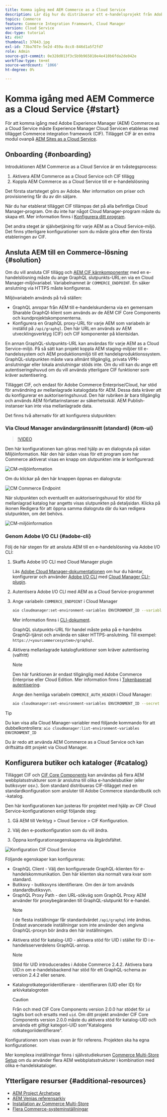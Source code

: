 ```yaml
---
title: Komma igång med AEM Commerce as a Cloud Service
description: Lär dig hur du distribuerar ett e-handelsprojekt från Adobe Experience Manager (AEM) med Adobe Cloud Manager, en CI/CD-pipeline och Venias referensbutik.
topics: Commerce
feature: Commerce Integration Framework, Cloud Manager
version: Cloud Service
doc-type: tutorial
kt: 4947
thumbnail: 37843.jpg
exl-id: 73ba707e-5e2d-459a-8cc8-846d1a5f2fd7
role: Admin
source-git-commit: 0e328d013f3c5b9b965010e4e410b6fda2de042e
workflow-type: tm+mt
source-wordcount: '1066'
ht-degree: 0%

---
```


# Komma igång med AEM Commerce as a Cloud Service {#start}

För att komma igång med Adobe Experience Manager (AEM) Commerce as a Cloud Service måste Experience Manager Cloud Servicen etableras med tillägget Commerce integration framework (CIF). Tillägget CIF är en extra modul ovanpå [AEM Sites as a Cloud Service](https://experienceleague.adobe.com/docs/experience-manager-cloud-service/content/sites/home.html).

## Onboarding {#onboarding}

Introduktionen AEM Commerce as a Cloud Service är en tvåstegsprocess:

1. Aktivera AEM Commerce as a Cloud Service och CIF tillägg
2. Koppla AEM Commerce as a Cloud Service till er e-handelslösning

Det första startsteget görs av Adobe. Mer information om priser och provisionering får du av din säljare.

När du har etablerat tillägget CIF tillämpas det på alla befintliga Cloud Manager-program. Om du inte har något Cloud Manager-program måste du skapa ett. Mer information finns i [Konfigurera ditt program](https://experienceleague.adobe.com/docs/experience-manager-cloud-manager/content/getting-started/program-setup.html).

Det andra steget är självbetjäning för varje AEM as a Cloud Service-miljö. Det finns ytterligare konfigurationer som du måste göra efter den första etableringen av CIF.

## Ansluta AEM till en Commerce-lösning {#solution}

Om du vill ansluta CIF tillägg och [AEM CIF kärnkomponenter](https://github.com/adobe/aem-core-cif-components) med en e-handelslösning måste du ange GraphQL slutpunkts-URL:en via en Cloud Manager-miljövariabel. Variabelnamnet är `COMMERCE_ENDPOINT`. En säker anslutning via HTTPS måste konfigureras.

Miljövariabeln används på två ställen:

- GraphQL anropar från AEM till e-handelskunderna via en gemensam Sharable GraphQl-klient som används av de AEM CIF Core Components och kundprojektskomponenterna.
- Konfigurera en GraphQL proxy-URL för varje AEM som variabeln är inställd på `/api/graphql`. Den här URL:en används av AEM utvecklingsverktyg (CIF) och CIF komponenter på klientsidan.

En annan GraphQL-slutpunkts-URL kan användas för varje AEM as a Cloud Service-miljö. På så sätt kan projekt koppla AEM staging-miljöer till e-handelssystem och AEM produktionsmiljö till ett handelsproduktionssystem. GraphQL-slutpunkten måste vara allmänt tillgänglig, privata VPN-anslutningar eller lokala anslutningar stöds inte. Om du vill kan du ange ett autentiseringshuvud om du vill använda ytterligare CIF funktioner som kräver autentisering.

Tillägget CIF, och endast för Adobe Commerce Enterprise/Cloud, har stöd för användning av mellanlagrade katalogdata för AEM. Dessa data kräver att du konfigurerar en auktoriseringshuvud. Den här rubriken är bara tillgänglig och används AEM författarinstanser av säkerhetsskäl. AEM Publish-instanser kan inte visa mellanlagrade data.

Det finns två alternativ för att konfigurera slutpunkten:

### Via Cloud Manager användargränssnitt (standard) {#cm-ui}

>[!VIDEO](https://video.tv.adobe.com/v/37843?quality=12&learn=on)

Den här konfigurationen kan göras med hjälp av en dialogruta på sidan Miljöinformation. När den här sidan visas för ett program som har Commerce aktiverat visas en knapp om slutpunkten inte är konfigurerad:

![CM-miljöinformation](/help/commerce-cloud/assets/commerce-cmui.png)

Om du klickar på den här knappen öppnas en dialogruta:

![CM Commerce Endpoint](/help/commerce-cloud/assets/commerce-cm-endpoint.png)

När slutpunkten och eventuellt en auktoriseringshuvud för stöd för mellanlagrad katalog har angetts visas slutpunkten på detaljsidan. Klicka på ikonen Redigera för att öppna samma dialogruta där du kan redigera slutpunkten, om det behövs.

![CM-miljöinformation](/help/commerce-cloud/assets/commerce-cmui-done.png)

### Genom Adobe I/O CLI  {#adobe-cli}

Följ de här stegen för att ansluta AEM till en e-handelslösning via Adobe I/O CLI:

1. Skaffa Adobe I/O CLI med Cloud Manager plugin

   Läs [Adobe Cloud Manager-dokumentationen](https://experienceleague.adobe.com/docs/experience-manager-cloud-manager/content/introduction.html) om hur du hämtar, konfigurerar och använder [Adobe I/O CLI](https://github.com/adobe/aio-cli) med [Cloud Manager CLI-plugin](https://github.com/adobe/aio-cli-plugin-cloudmanager).

2. Autentisera Adobe I/O CLI med AEM as a Cloud Service-programmet

3. Ange variabeln `COMMERCE_ENDPOINT` i Cloud Manager

   ```bash
   aio cloudmanager:set-environment-variables ENVIRONMENT_ID --variable COMMERCE_ENDPOINT "<Magento GraphQL endpoint URL>"
   ```

   Mer information finns i [CLI-dokument](https://github.com/adobe/aio-cli-plugin-cloudmanager#aio-cloudmanagerset-environment-variables-environmentid).

   GraphQL slutpunkts-URL för handel måste peka på e-handelns GraphQl-tjänst och använda en säker HTTPS-anslutning. Till exempel: `https://<yourcommercesystem>/graphql`.

4. Aktivera mellanlagrade katalogfunktioner som kräver autentisering (valfritt)

   >[!NOTE]
   >
   >Den här funktionen är endast tillgänglig med Adobe Commerce Enterprise eller Cloud Edition. Mer information finns i [Tokenbaserad autentisering](https://devdocs.magento.com/guides/v2.4/get-started/authentication/gs-authentication-token.html#integration-tokens).

   Ange den hemliga variabeln `COMMERCE_AUTH_HEADER` i Cloud Manager:

   ```bash
   aio cloudmanager:set-environment-variables ENVIRONMENT_ID --secret COMMERCE_AUTH_HEADER "Authorization: Bearer <Access Token>"
   ```

>[!TIP]
>
>Du kan visa alla Cloud Manager-variabler med följande kommando för att dubbelkontrollera: `aio cloudmanager:list-environment-variables ENVIRONMENT_ID`

Du är redo att använda AEM Commerce as a Cloud Service och kan driftsätta ditt projekt via Cloud Manager.

## Konfigurera butiker och kataloger {#catalog}

Tillägget CIF och [CIF Core Components](https://github.com/adobe/aem-core-cif-components) kan användas på flera AEM webbplatsstrukturer som är anslutna till olika e-handelsbutiker (eller butiksvyer osv.). Som standard distribueras CIF-tillägget med en standardkonfiguration som ansluter till Adobe Commerce standardbutik och -katalog.

Den här konfigurationen kan justeras för projektet med hjälp av CIF Cloud Service-konfigurationen enligt följande steg:

1. Gå AEM till Verktyg > Cloud Service > CIF Konfiguration.

2. Välj den e-postkonfiguration som du vill ändra.

3. Öppna konfigurationsegenskaperna via åtgärdsfältet.

![Konfiguration CIF Cloud Service](/help/commerce-cloud/assets/cif-cloud-service-config.png)

Följande egenskaper kan konfigureras:

- GraphQL Client - Välj den konfigurerade GraphQL-klienten för e-handelskommunikation. Den här klienten ska normalt vara kvar som standard.
- Butiksvy - butiksvyns identifierare. Om den är tom används standardbutiksvyn.
- GraphQL Proxy Path - den URL-sökväg som GraphQL Proxy AEM använder för proxybegäranden till GraphQL-slutpunkt för e-handel.
  >[!NOTE]
  >
  > I de flesta inställningar får standardvärdet `/api/graphql` inte ändras. Endast avancerade inställningar som inte använder den angivna GraphQL-proxyn bör ändra den här inställningen.
- Aktivera stöd för katalog-UID - aktivera stöd för UID i stället för ID i e-handelsserverdelens GraphQL-anrop.
  >[!NOTE]
  >
  > Stöd för UID introducerades i Adobe Commerce 2.4.2. Aktivera bara UID:n om e-handelsbackend har stöd för ett GraphQL-schema av version 2.4.2 eller senare.
- Katalogrotkategoriidentifierare - identifieraren (UID eller ID) för arkivkatalogroten
  >[!CAUTION]
  >
  > Från och med CIF Core Components version 2.0.0 har stödet för `id` tagits bort och ersatts med `uid`. Om ditt projekt använder CIF Core Components version 2.0.0 måste du aktivera stöd för katalog-UID och använda ett giltigt kategori-UID som&quot;Katalogens rotkategoriidentifierare&quot;.

Konfigurationen som visas ovan är för referens. Projekten ska ha egna konfigurationer.

Mer komplexa inställningar finns i självstudiekursen [Commerce Multi-Store Setup](configuring/multi-store-setup.md) om du använder flera AEM webbplatsstrukturer i kombination med olika e-handelskataloger.

## Ytterligare resurser {#additional-resources}

- [AEM Project Archetype](https://github.com/adobe/aem-project-archetype)
- [AEM Venias referensarkiv](https://github.com/adobe/aem-cif-guides-venia)
- [Installation av Commerce Multi-Store](configuring/multi-store-setup.md)
- [Flera Commerce-systeminställningar](configuring/multiple-commerce-systems-setup.md)

